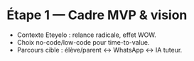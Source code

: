 # Étape 1 — Cadre MVP & vision
- Contexte Eteyelo : relance radicale, effet WOW.
- Choix no-code/low-code pour time-to-value.
- Parcours cible : élève/parent ↔ WhatsApp ↔ IA tuteur.
